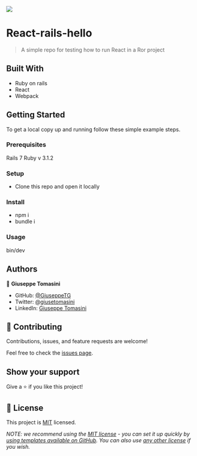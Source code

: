 ![](https://img.shields.io/badge/Microverse-blueviolet)

# React-rails-hello

> A simple repo for testing how to run React in a Ror project


## Built With

- Ruby on rails
- React
- Webpack

## Getting Started


To get a local copy up and running follow these simple example steps.

### Prerequisites

Rails 7
Ruby v 3.1.2

### Setup

- Clone this repo and open it locally

### Install

- npm i
- bundle i

### Usage

bin/dev


## Authors

👤 **Giuseppe Tomasini**

- GitHub: [@GiuseppeTG](https://github.com/GiuseppeTG)
- Twitter: [@giusetomasini](https://twitter.com/giusetomasini)
- LinkedIn: [Giuseppe Tomasini](https://www.linkedin.com/in/giuseppe-tomasini-67ba101a8/)


## 🤝 Contributing

Contributions, issues, and feature requests are welcome!

Feel free to check the [issues page](../../issues/).

## Show your support

Give a ⭐️ if you like this project!

## 📝 License

This project is [MIT](./LICENSE) licensed.

_NOTE: we recommend using the [MIT license](https://choosealicense.com/licenses/mit/) - you can set it up quickly by [using templates available on GitHub](https://docs.github.com/en/communities/setting-up-your-project-for-healthy-contributions/adding-a-license-to-a-repository). You can also use [any other license](https://choosealicense.com/licenses/) if you wish._
